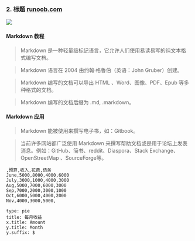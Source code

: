 ### 2. 标题 [runoob.com](https://www.runoob.com/markdown/md-tutorial.html)
![](https://www.runoob.com/wp-content/uploads/2019/03/iconfinder_markdown_298823.png)
#### Markdown 教程

>Markdown 是一种轻量级标记语言，它允许人们使用易读易写的纯文本格式编写文档。

>Markdown 语言在 2004 由约翰·格鲁伯（英语：John Gruber）创建。

>Markdown 编写的文档可以导出 HTML 、Word、图像、PDF、Epub 等多种格式的文档。

>Markdown 编写的文档后缀为 .md, .markdown。 

#### Markdown 应用
>Markdown 能被使用来撰写电子书，如：Gitbook。

>当前许多网站都广泛使用 Markdown 来撰写帮助文档或是用于论坛上发表消息。例如：GitHub、简书、reddit、Diaspora、Stack Exchange、OpenStreetMap 、SourceForge等。  

```chart
,预算,收入,花费,债务
June,5000,8000,4000,6000
July,3000,1000,4000,3000
Aug,5000,7000,6000,3000
Sep,7000,2000,3000,1000
Oct,6000,5000,4000,2000
Nov,4000,3000,5000,

type: pie
title: 每月收益
x.title: Amount
y.title: Month
y.suffix: $
```